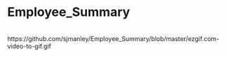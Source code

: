 # Employee_Summary
<br>
https://github.com/sjmanley/Employee_Summary/blob/master/ezgif.com-video-to-gif.gif
<br>
